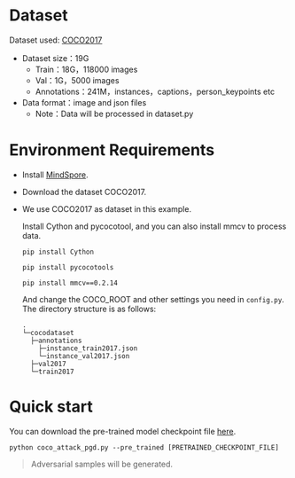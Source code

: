 # Dataset

Dataset used: [COCO2017](<https://cocodataset.org/>) 

- Dataset size：19G
  - Train：18G，118000 images  
  - Val：1G，5000 images 
  - Annotations：241M，instances，captions，person_keypoints etc
- Data format：image and json files
  - Note：Data will be processed in dataset.py

# Environment Requirements

- Install [MindSpore](https://www.mindspore.cn/install/en).

- Download the dataset COCO2017.

- We use COCO2017 as dataset in this example.

    Install Cython and pycocotool, and you can also install mmcv to process data.

    ```
    pip install Cython

    pip install pycocotools

    pip install mmcv==0.2.14
    ```

    And change the COCO_ROOT and other settings you need in `config.py`. The directory structure is as follows:

    ```
    .
    └─cocodataset
      ├─annotations
        ├─instance_train2017.json
        └─instance_val2017.json
      ├─val2017
      └─train2017    
    ```

# Quick start
You can download the pre-trained model checkpoint file [here](<https://www.mindspore.cn/resources/hub/details?2505/MindSpore/ascend/0.7/fasterrcnn_v1.0_coco2017>).
```
python coco_attack_pgd.py --pre_trained [PRETRAINED_CHECKPOINT_FILE] 
```
> Adversarial samples will be generated.
